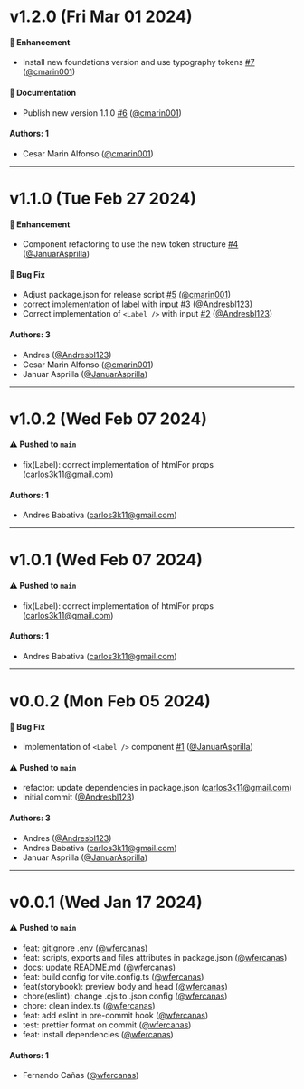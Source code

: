 # v1.2.0 (Fri Mar 01 2024)

#### 🚀 Enhancement

- Install new foundations version and use typography tokens [#7](https://github.com/selsa-inube/inubekit-label/pull/7) ([@cmarin001](https://github.com/cmarin001))

#### 📝 Documentation

- Publish new version 1.1.0 [#6](https://github.com/selsa-inube/inubekit-label/pull/6) ([@cmarin001](https://github.com/cmarin001))

#### Authors: 1

- Cesar Marin Alfonso ([@cmarin001](https://github.com/cmarin001))

---

# v1.1.0 (Tue Feb 27 2024)

#### 🚀 Enhancement

- Component refactoring to use the new token structure [#4](https://github.com/selsa-inube/inubekit-label/pull/4) ([@JanuarAsprilla](https://github.com/JanuarAsprilla))

#### 🐛 Bug Fix

- Adjust package.json for release script [#5](https://github.com/selsa-inube/inubekit-label/pull/5) ([@cmarin001](https://github.com/cmarin001))
- correct implementation of label with input [#3](https://github.com/selsa-inube/inubekit-label/pull/3) ([@Andresbl123](https://github.com/Andresbl123))
- Correct implementation of `<Label />` with input [#2](https://github.com/selsa-inube/inubekit-label/pull/2) ([@Andresbl123](https://github.com/Andresbl123))

#### Authors: 3

- Andres ([@Andresbl123](https://github.com/Andresbl123))
- Cesar Marin Alfonso ([@cmarin001](https://github.com/cmarin001))
- Januar Asprilla  ([@JanuarAsprilla](https://github.com/JanuarAsprilla))

---

# v1.0.2 (Wed Feb 07 2024)

#### ⚠️ Pushed to `main`

- fix(Label): correct implementation of htmlFor props (carlos3k11@gmail.com)

#### Authors: 1

- Andres Babativa (carlos3k11@gmail.com)

---

# v1.0.1 (Wed Feb 07 2024)

#### ⚠️ Pushed to `main`

- fix(Label): correct implementation of htmlFor props (carlos3k11@gmail.com)

#### Authors: 1

- Andres Babativa (carlos3k11@gmail.com)

---

# v0.0.2 (Mon Feb 05 2024)

#### 🐛 Bug Fix

- Implementation of  `<Label />`  component [#1](https://github.com/selsa-inube/inubekit-label/pull/1) ([@JanuarAsprilla](https://github.com/JanuarAsprilla))

#### ⚠️ Pushed to `main`

- refactor: update dependencies in package.json (carlos3k11@gmail.com)
- Initial commit ([@Andresbl123](https://github.com/Andresbl123))

#### Authors: 3

- Andres ([@Andresbl123](https://github.com/Andresbl123))
- Andres Babativa (carlos3k11@gmail.com)
- Januar Asprilla  ([@JanuarAsprilla](https://github.com/JanuarAsprilla))

---

# v0.0.1 (Wed Jan 17 2024)

#### ⚠️ Pushed to `main`

- feat: gitignore .env ([@wfercanas](https://github.com/wfercanas))
- feat: scripts, exports and files attributes in package.json ([@wfercanas](https://github.com/wfercanas))
- docs: update README.md ([@wfercanas](https://github.com/wfercanas))
- feat: build config for vite.config.ts ([@wfercanas](https://github.com/wfercanas))
- feat(storybook): preview body and head ([@wfercanas](https://github.com/wfercanas))
- chore(eslint): change .cjs to .json config ([@wfercanas](https://github.com/wfercanas))
- chore: clean index.ts ([@wfercanas](https://github.com/wfercanas))
- feat: add eslint in pre-commit hook ([@wfercanas](https://github.com/wfercanas))
- test: prettier format on commit ([@wfercanas](https://github.com/wfercanas))
- feat: install dependencies ([@wfercanas](https://github.com/wfercanas))

#### Authors: 1

- Fernando Cañas ([@wfercanas](https://github.com/wfercanas))
